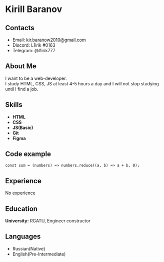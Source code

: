 # Kirill Baranov 

## Contacts 
* Email: kir.baranow2010@gmail.com 
* Discord: L1irik #0163 
* Telegram: @l1irik777

## About Me
I want to be a web-developer.<br>
I study HTML, CSS, JS at least 4-5 hours a day and I will not stop studying until I find a job.

## Skills
* **HTML**
* **CSS**
* **JS(Basic)**
* **Git**
* **Figma**

## Code example
`const sum = (numbers) => numbers.reduce((a, b) => a + b, 0);`

## Experience
No experience

## Education
**University:** RGATU, Engineer constructor

## Languages
* Russian(Native)
* English(Pre-Intermediate)
